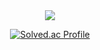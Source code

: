 <div align="center">

<a href="https://github.com/devxb/gitanimals">
    <img src = "https://render.gitanimals.org/farms/Sehee-Lee-01"/>
</a>

[![Solved.ac Profile](http://mazassumnida.wtf/api/v2/generate_badge?boj=tpfktpgml24)](https://solved.ac/tpfktpgml24/)

</div>
